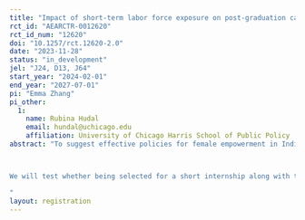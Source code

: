 ```yaml
---
title: "Impact of short-term labor force exposure on post-graduation career search and labor force participation for high school students in Delhi"
rct_id: "AEARCTR-0012620"
rct_id_num: "12620"
doi: "10.1257/rct.12620-2.0"
date: "2023-11-28"
status: "in_development"
jel: "J24, D13, J64"
start_year: "2024-02-01"
end_year: "2027-07-01"
pi: "Emma Zhang"
pi_other:
  1:
    name: Rubina Hudal
    email: hundal@uchicago.edu
    affiliation: University of Chicago Harris School of Public Policy
abstract: "To suggest effective policies for female empowerment in India, it is critically important to understand a parent’s decision to invest in their daughter’s. We study this by randomly varying payment and information shocks to the parents of high school students, who we randomly incentivize to participate in a 2-week exposure to the labor force. 

We will test whether being selected for a short internship along with the act of randomly receiving cash empowers girls to voice their demands for education to their parents, and whether the cash can increase educational outcomes through parent’s beliefs on ability or some other behavioral mechanism. On the parent side, we attempt to disentangle two sources of bias on their daughter’s ability to earn income: (i) bias from beliefs on an individual daughter’s ability to earn income and (ii) bias from the belief that most daughters cannot earn income due to India’s historically low femalelabor force participation. On the student side, we measure changes in job-search behavior and beliefs for a period of one year following expected high school graduation. 
"
layout: registration
---
```


